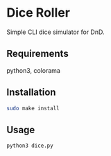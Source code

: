 # Dice Roller

Simple CLI dice simulator for DnD.

## Requirements

python3, colorama

## Installation

```sh
sudo make install
```

## Usage

```sh
python3 dice.py
```
